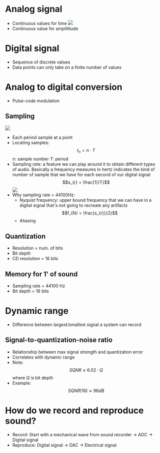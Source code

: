 # Analog signal 
- Continuous values for time ![](https://i.imgur.com/WjTF47D.png)
- Continuous value for amplititude
# Digital signal
- Sequence of discrete values 
- Data points can only take on a finite number of values 
# Analog to digital conversion
- Pulse-code modulation
## Sampling 
![](https://i.imgur.com/pZFwBL0.png)
- Each period sample at a point
- Locating samples: $$t_{n} = n \cdot T$$
  $n:$ sample number
  $T$: period
- Sampling rate: a feature we can play around it to obtain different types of audio. Basically a frequency measures in hertz indicates the kind of number of sample that we have for each second of our digital signal $$s_{r} = \frac{1}{T}$$ ![](https://i.imgur.com/M2IxU4u.png)
- Why sampling rate = 44100Hz: 
	- Nyquist frequency: upper bound frequency that we can have in a digital signal that's not going to recreate any artifacts$$f_{N} = \frac{s_{r}}{2}$$
	- Aliasing
## Quantization
- Resolution = num. of bits
- Bit depth
- CD resolution = 16 bits
## Memory for 1' of sound 
- Sampling rate = 44100 Hz
- Bit depth = 16 bits
# Dynamic range 
- Difference between largest/smallest signal a system can record
## Signal-to-quantization-noise ratio
- Relationship between max signal strength and quantization error
- Correlates with dynamic range
- Note: $$SQNR \approx 6.02 \cdot Q$$
  where $Q$ is bit depth
- Example: $$SQNR(16) \approx 96dB$$
# How do we record and reproduce sound?
- Record: Start with a mechanical wave from sound recorder $\rightarrow$ ADC $\rightarrow$ Digital signal
- Reproduce: Digital signal $\rightarrow$ DAC $\rightarrow$ Electrical signal